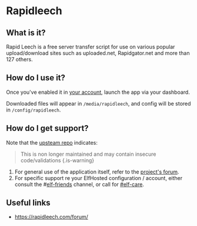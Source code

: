 # Rapidleech

## What is it?

Rapid Leech is a free server transfer script for use on various popular upload/download sites such as uploaded.net, Rapidgator.net and more than 127 others.

## How do I use it?

Once you've enabled it in [your account](https://elfhosted.com/tenant/apps/0), launch the app via your dashboard. 

Downloaded files will appear in `/media/rapidleech`, and config will be stored in `/config/rapidleech`.

## How do I get support?

Note that the [upsteam repo](https://github.com/Th3-822/rapidleech) indicates:

> This is non longer maintained and may contain insecure code/validations
{.is-warning}


1. For general use of the application itself, refer to the [project's forum](https://rapidleech.com/forum/).
2. For specific support re your ElfHosted configuration / account, either consult the #[elf-friends](https://discord.com/channels/396055506072109067/1118645576884572303) channel, or call for [#elf-care](https://discord.com/channels/396055506072109067/1119478614287712337).

## Useful links

* https://rapidleech.com/forum/